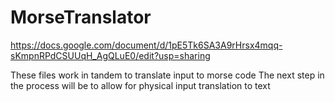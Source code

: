 # MorseTranslator
https://docs.google.com/document/d/1pE5Tk6SA3A9rHrsx4mqq-sKmpnRPdCSUUqH_AgQLuE0/edit?usp=sharing

These files work in tandem to translate input to morse code
The next step in the process will be to allow for physical input translation to text
